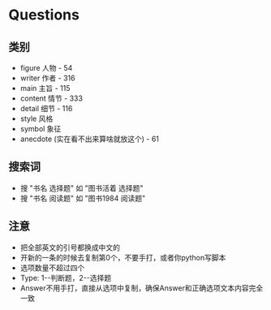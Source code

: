# Questions

## 类别
-  figure 人物 - 54
-  writer 作者 - 316
-  main 主旨 - 115
-  content 情节 - 333
-  detail 细节 - 116
-  style 风格 
-  symbol 象征 
-  anecdote (实在看不出来算啥就放这个) - 61


## 搜索词

- 搜 "书名 选择题" 如 "图书活着 选择题"
- 搜 "书名 阅读题" 如 "图书1984 阅读题"

## 注意

- 把全部英文的引号都换成中文的
- 开新的一条的时候去复制第0个，不要手打，或者你python写脚本
- 选项数量不超过四个
- Type: 1--判断题，2--选择题
- Answer不用手打，直接从选项中复制，确保Answer和正确选项文本内容完全一致

